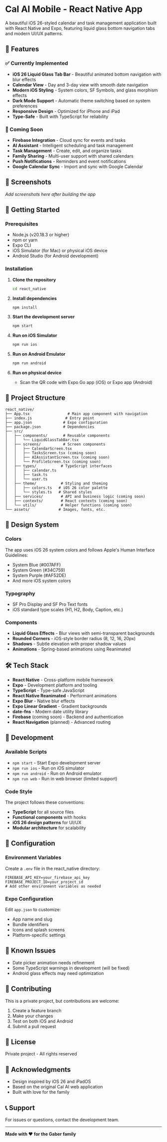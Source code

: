 # Cal AI Mobile - React Native App

A beautiful iOS 26-styled calendar and task management application built with React Native and Expo, featuring liquid glass bottom navigation tabs and modern UI/UX patterns.

## 🌟 Features

### ✅ Currently Implemented
- **iOS 26 Liquid Glass Tab Bar** - Beautiful animated bottom navigation with blur effects
- **Calendar View** - Day and 3-day view with smooth date navigation
- **Modern iOS Styling** - System colors, SF Symbols, and glass morphism effects
- **Dark Mode Support** - Automatic theme switching based on system preferences
- **Responsive Design** - Optimized for iPhone and iPad
- **Type-Safe** - Built with TypeScript for reliability

### 🚧 Coming Soon
- **Firebase Integration** - Cloud sync for events and tasks
- **AI Assistant** - Intelligent scheduling and task management
- **Task Management** - Create, edit, and organize tasks
- **Family Sharing** - Multi-user support with shared calendars
- **Push Notifications** - Reminders and event notifications
- **Google Calendar Sync** - Import and sync with Google Calendar

## 📱 Screenshots

*Add screenshots here after building the app*

## 🚀 Getting Started

### Prerequisites

- Node.js (v20.18.3 or higher)
- npm or yarn
- Expo CLI
- iOS Simulator (for Mac) or physical iOS device
- Android Studio (for Android development)

### Installation

1. **Clone the repository**
   ```bash
   cd react_native
   ```

2. **Install dependencies**
   ```bash
   npm install
   ```

3. **Start the development server**
   ```bash
   npm start
   ```

4. **Run on iOS Simulator**
   ```bash
   npm run ios
   ```

5. **Run on Android Emulator**
   ```bash
   npm run android
   ```

6. **Run on physical device**
   - Scan the QR code with Expo Go app (iOS) or Expo app (Android)

## 📁 Project Structure

```
react_native/
├── App.tsx                 # Main app component with navigation
├── index.js               # Entry point
├── app.json              # Expo configuration
├── package.json          # Dependencies
├── src/
│   ├── components/       # Reusable components
│   │   └── LiquidGlassTabBar.tsx
│   ├── screens/          # Screen components
│   │   ├── CalendarScreen.tsx
│   │   ├── TasksScreen.tsx (coming soon)
│   │   ├── AIAssistantScreen.tsx (coming soon)
│   │   └── ProfileScreen.tsx (coming soon)
│   ├── types/           # TypeScript interfaces
│   │   ├── calendar.ts
│   │   ├── task.ts
│   │   └── user.ts
│   ├── theme/           # Styling and theming
│   │   ├── colors.ts   # iOS 26 color palette
│   │   └── styles.ts   # Shared styles
│   ├── services/        # API and business logic (coming soon)
│   ├── contexts/        # React contexts (coming soon)
│   └── utils/           # Helper functions (coming soon)
└── assets/             # Images, fonts, etc.
```

## 🎨 Design System

### Colors
The app uses iOS 26 system colors and follows Apple's Human Interface Guidelines:
- System Blue (#007AFF)
- System Green (#34C759)
- System Purple (#AF52DE)
- And more iOS system colors

### Typography
- SF Pro Display and SF Pro Text fonts
- iOS standard type scales (H1, H2, Body, Caption, etc.)

### Components
- **Liquid Glass Effects** - Blur views with semi-transparent backgrounds
- **Rounded Corners** - iOS-style border radius (8, 12, 16, 20px)
- **Shadows** - Subtle elevation with proper shadow values
- **Animations** - Spring-based animations using Reanimated

## 🛠️ Tech Stack

- **React Native** - Cross-platform mobile framework
- **Expo** - Development platform and tooling
- **TypeScript** - Type-safe JavaScript
- **React Native Reanimated** - Performant animations
- **Expo Blur** - Native blur effects
- **Expo Linear Gradient** - Gradient backgrounds
- **date-fns** - Modern date utility library
- **Firebase** (coming soon) - Backend and authentication
- **React Navigation** (planned) - Advanced routing

## 📝 Development

### Available Scripts

- `npm start` - Start Expo development server
- `npm run ios` - Run on iOS simulator
- `npm run android` - Run on Android emulator
- `npm run web` - Run in web browser (limited support)

### Code Style

The project follows these conventions:
- **TypeScript** for all source files
- **Functional components** with hooks
- **iOS 26 design patterns** for UI/UX
- **Modular architecture** for scalability

## 🔧 Configuration

### Environment Variables

Create a `.env` file in the react_native directory:

```env
FIREBASE_API_KEY=your_firebase_api_key
FIREBASE_PROJECT_ID=your_project_id
# Add other environment variables as needed
```

### Expo Configuration

Edit `app.json` to customize:
- App name and slug
- Bundle identifiers
- Icons and splash screens
- Platform-specific settings

## 🐛 Known Issues

- Date picker animation needs refinement
- Some TypeScript warnings in development (will be fixed)
- Android glass effects may need optimization

## 🤝 Contributing

This is a private project, but contributions are welcome:

1. Create a feature branch
2. Make your changes
3. Test on both iOS and Android
4. Submit a pull request

## 📄 License

Private project - All rights reserved

## 🙏 Acknowledgments

- Design inspired by iOS 26 and iPadOS
- Based on the original Cal AI web application
- Built with love for the family

## 📞 Support

For issues or questions, contact the development team.

---

**Made with ❤️ for the Gaber family**
